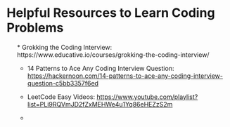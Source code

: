 # Helpful Resources to Learn Coding Problems

<ul> 
  * Grokking the Coding Interview: https://www.educative.io/courses/grokking-the-coding-interview/
  
  * 14 Patterns to Ace Any Coding Interview Question: https://hackernoon.com/14-patterns-to-ace-any-coding-interview-question-c5bb3357f6ed
  
  * LeetCode Easy Videos: https://www.youtube.com/playlist?list=PLi9RQVmJD2fZxMEHWe4u1Yq86eHEZzS2m
  
  * 

